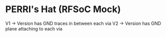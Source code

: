 # PERRI's Hat (RFSoC Mock) 

V1 &rarr; Version has GND traces in between each via 
V2 &rarr; Version has GND plane attaching to each via
